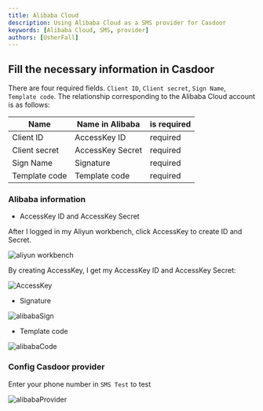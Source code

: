 ```yaml
---
title: Alibaba Cloud
description: Using Alibaba Cloud as a SMS provider for Casdoor
keywords: [Alibaba Cloud, SMS, provider]
authors: [UsherFall]
---
```


## Fill the necessary information in Casdoor

There are four required fields. `Client ID`, `Client secret`, `Sign Name`, `Template code`. The relationship corresponding to the Alibaba Cloud account is as follows:

| Name          | Name in Alibaba  | is required |
|---------------|------------------|------------|
| Client ID     | AccessKey ID     | required   |
| Client secret | AccessKey Secret | required   |
| Sign Name     | Signature        | required   |
| Template code | Template code    | required   |

### Alibaba information

- AccessKey ID and AccessKey Secret

After I logged in my Aliyun workbench, click AccessKey to create ID and Secret.

![aliyun workbench](/img/providers/sms/aliyunsms.png)

By creating AccessKey, I get my AccessKey ID and AccessKey Secret:

![AccessKey](/img/providers/sms/accesskey.png)

- Signature

![alibabaSign](/img/providers/sms/alibabaSign.png)

- Template code

![alibabaCode](/img/providers/sms/alibabaCode.png)

### Config Casdoor provider

Enter your phone number in `SMS Test` to test

![alibabaProvider](/img/providers/sms/alibabaProvider.png)
